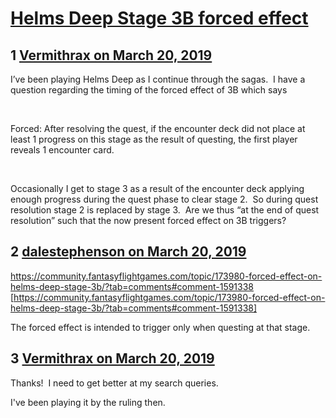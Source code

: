 # [Helms Deep Stage 3B forced effect](https://community.fantasyflightgames.com/topic/292453-helms-deep-stage-3b-forced-effect/)

## 1 [Vermithrax on March 20, 2019](https://community.fantasyflightgames.com/topic/292453-helms-deep-stage-3b-forced-effect/?do=findComment&comment=3651818)

I’ve been playing Helms Deep as I continue through the sagas.  I have a question regarding the timing of the forced effect of 3B which says

 


Forced: After resolving the quest, 
if the encounter deck did not place at least 1 progress on this stage as the result of questing, 
the first player reveals 1 encounter card.

 

Occasionally I get to stage 3 as a result of the encounter deck applying enough progress during the quest phase to clear stage 2.  So during quest resolution stage 2 is replaced by stage 3.  Are we thus “at the end of quest resolution” such that the now present forced effect on 3B triggers?

## 2 [dalestephenson on March 20, 2019](https://community.fantasyflightgames.com/topic/292453-helms-deep-stage-3b-forced-effect/?do=findComment&comment=3651924)

https://community.fantasyflightgames.com/topic/173980-forced-effect-on-helms-deep-stage-3b/?tab=comments#comment-1591338 [https://community.fantasyflightgames.com/topic/173980-forced-effect-on-helms-deep-stage-3b/?tab=comments#comment-1591338]

The forced effect is intended to trigger only when questing at that stage.

## 3 [Vermithrax on March 20, 2019](https://community.fantasyflightgames.com/topic/292453-helms-deep-stage-3b-forced-effect/?do=findComment&comment=3652036)

Thanks!  I need to get better at my search queries.

I've been playing it by the ruling then.

